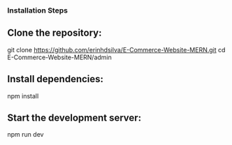 ### Installation Steps

## Clone the repository:
git clone https://github.com/erinhdsilva/E-Commerce-Website-MERN.git
cd E-Commerce-Website-MERN/admin

## Install dependencies:
npm install

## Start the development server:
npm run dev
